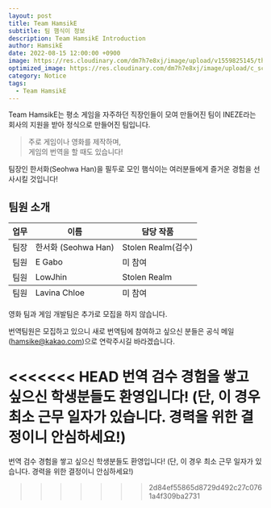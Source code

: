```yaml
---
layout: post
title: Team HamsikE
subtitle: 팀 햄식이 정보
description: Team HamsikE Introduction
author: HamsikE
date: 2022-08-15 12:00:00 +0900
image: https://res.cloudinary.com/dm7h7e8xj/image/upload/v1559825145/theme16_o0seet.jpg
optimized_image: https://res.cloudinary.com/dm7h7e8xj/image/upload/c_scale,w_380/v1559825145/theme16_o0seet.jpg
category: Notice
tags:
  - Team HamsikE
---
```


<a>Team HamsikE</a>는 평소 게임을 자주하던 직장인들이 모여 만들어진 팀이 INEZE라는 회사의 지원을 받아 정식으로 만들어진 팀입니다.

> 주로 게임이나 영화를 제작하며,<br/> 게임의 번역을 할 때도 있습니다!

팀장인 한서화(Seohwa Han)을 필두로 모인 햄식이는 여러분들에게 즐거운 경험을 선사시킬 것입니다!

## 팀원 소개

<table>
  <thead>
    <tr>
      <th>업무</th>
      <th>이름</th>
      <th>담당 작품</th>
    </tr>
  </thead>
  <tfoot>
    <tr>
      <td>팀원</td>
      <td>Lavina Chloe</td>
      <td>미 참여</td>
    </tr>
  </tfoot>
  <tbody>
    <tr>
      <td>팀장</td>
      <td>한서화 (Seohwa Han)</td>
      <td>Stolen Realm(검수)</td>
    </tr>
    <tr>
      <td>팀원</td>
      <td>E Gabo</td>
      <td>미 참여</td>
    </tr>
    <tr>
      <td>팀원</td>
      <td>LowJhin</td>
      <td>Stolen Realm</td>
    </tr>
  </tbody>
</table>

영화 팀과 게임 개발팀은 추가로 모집을 하지 않습니다.

번역팀원은 모집하고 있으니 새로 번역팀에 참여하고 싶으신 분들은 공식 메일 (hamsike@kakao.com)으로 연락주시길 바라겠습니다.


<<<<<<< HEAD
번역 검수 경험을 쌓고 싶으신 학생분들도 환영입니다! (단, 이 경우 최소 근무 일자가 있습니다. 경력을 위한 결정이니 안심하세요!)
=======
번역 검수 경험을 쌓고 싶으신 학생분들도 환영입니다! (단, 이 경우 최소 근무 일자가 있습니다. 경력을 위한 결정이니 안심하세요!)
>>>>>>> 2d84ef55865d8729d492c27c0761a4f309ba2731
